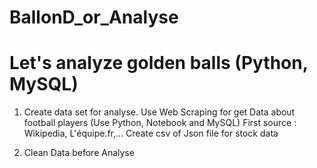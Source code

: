 # BallonD_or_Analyse
# Let's analyze golden balls (Python, MySQL)

1. Create data set for analyse.
     Use Web Scraping for get Data about football players (Use Python, Notebook and MySQL)
        First source : Wikipedia, L'équipe.fr,...
     Create csv of Json file for stock data

   
3. Clean Data before Analyse
           
